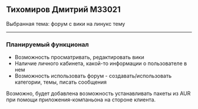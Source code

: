 ## Тихомиров Дмитрий М33021

Выбранная тема: форум с вики на линукс тему

---

### Планируемый функционал
- Возможность просматривать, редактировать вики
- Наличие личного кабинета, какой-то информации о пользователе в нем
- Возможность использовать форум - создавать/использовать категории, темы, писать сообщения

Возможно, будет добавлена возможность устанавливать пакеты из AUR при помощи приложения-компаньона на стороне клиента.
